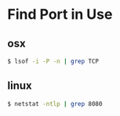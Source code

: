 # Find Port in Use

## osx

```bash
$ lsof -i -P -n | grep TCP
```

## linux

```bash
$ netstat -ntlp | grep 8080
```
